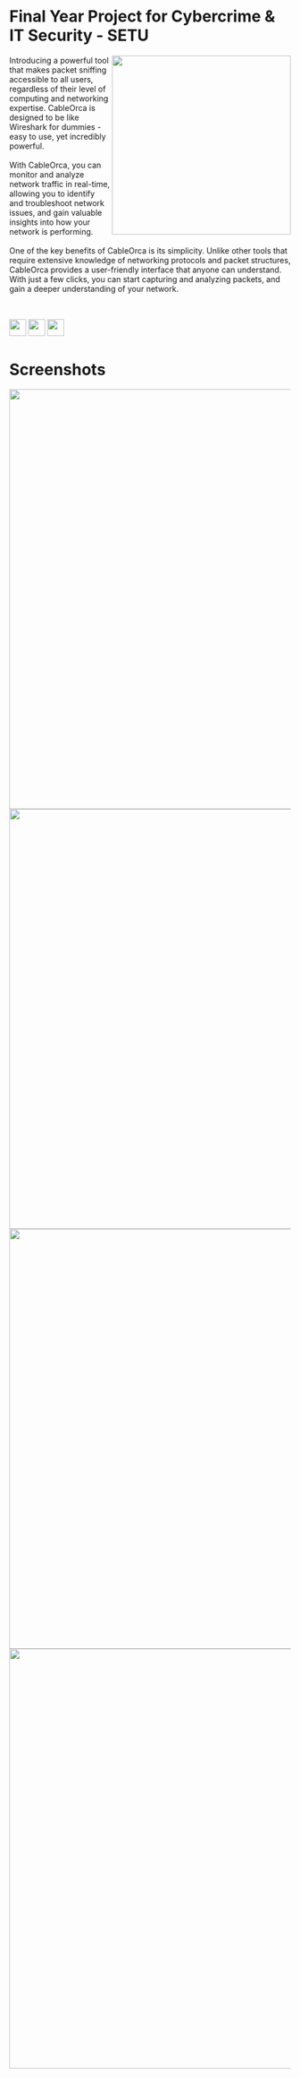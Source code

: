 # Final Year Project for Cybercrime &amp; IT Security - SETU

<img src="https://user-images.githubusercontent.com/72495327/229295979-03595c54-0aa3-4a74-98b1-6abbc3c7b55b.png" width=320 align="right"/>

Introducing a powerful tool that makes packet sniffing accessible to all users, regardless of their level of computing and networking expertise. CableOrca is designed to be like Wireshark for dummies - easy to use, yet incredibly powerful.
<br><br>
With CableOrca, you can monitor and analyze network traffic in real-time, allowing you to identify and troubleshoot network issues, and gain valuable insights into how your network is performing. 
<br><br>
One of the key benefits of CableOrca is its simplicity. Unlike other tools that require extensive knowledge of networking protocols and packet structures, CableOrca provides a user-friendly interface that anyone can understand. With just a few clicks, you can start capturing and analyzing packets, and gain a deeper understanding of your network.
<br><br>

##

<div align="centre">
  <img src="http://ForTheBadge.com/images/badges/made-with-python.svg" height=30 />
  <img src="https://img.shields.io/badge/Visual_Studio_Code-0078D4?style=for-the-badge&logo=visual%20studio%20code&logoColor=white" height=30 />
  <img src="https://img.shields.io/badge/Windows-0078D6?style=for-the-badge&logo=windows&logoColor=white" height=30 />
</div>

# Screenshots

<img src="https://user-images.githubusercontent.com/72495327/224557215-acfe10fe-7f7f-4acf-9f1f-f80d32be2056.png" width=750/>
<img src="https://user-images.githubusercontent.com/72495327/224557232-ed06c716-3830-419b-8dd7-5b7056672c65.png" width=750/>
<img src="https://user-images.githubusercontent.com/72495327/224557262-e831e3a0-9b2d-45dd-8303-0dafd087931c.png" width=750/>
<img src="https://user-images.githubusercontent.com/72495327/224567220-c17ad50c-99bb-4866-8ab2-3736a0328556.png" width=750/>
